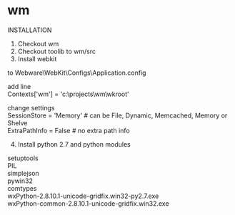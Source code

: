 # wm

INSTALLATION

1) Checkout wm  
2) Checkout toolib to wm/src  
3) Install webkit  

to Webware\WebKit\Configs\Application.config  

add line    
Contexts['wm'] = 'c:\\projects\\wm\\wkroot'  

change settings  
SessionStore = 'Memory' # can be File, Dynamic, Memcached, Memory or Shelve  
ExtraPathInfo = False # no extra path info  

4) Install python 2.7 and python modules  

setuptools  
PIL  
simplejson  
pywin32  
comtypes  
wxPython-2.8.10.1-unicode-gridfix.win32-py2.7.exe  
wxPython-common-2.8.10.1-unicode-gridfix.win32.exe  

